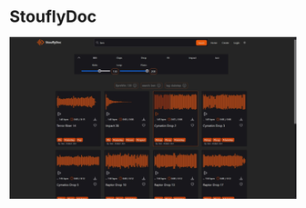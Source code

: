 # StouflyDoc

![alt text](https://github.com/Benji-devw/stoufly_doc/blob/dev/public/StouflyDocPreview.jpg?raw=true)